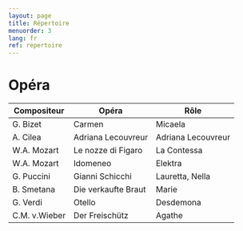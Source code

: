 ```yaml
---
layout: page
title: Répertoire
menuorder: 3
lang: fr
ref: repertoire
---
```


# Opéra	

| Compositeur | Opéra | Rôle |
| -------- | ----- | ---- |
| G. Bizet | Carmen | Micaela |
| A. Cilea | Adriana Lecouvreur | Adriana Lecouvreur |
| W.A. Mozart | Le nozze di Figaro | La Contessa |
| W.A. Mozart | Idomeneo | Elektra |
| G. Puccini | Gianni Schicchi | Lauretta, Nella |
| B. Smetana | Die verkaufte Braut | Marie |
| G. Verdi | Otello | Desdemona |
| C.M. v.Wieber | Der Freischütz | Agathe |
